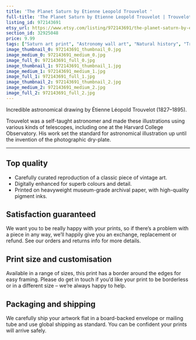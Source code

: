 ```yaml
---
title: 'The Planet Saturn by Etienne Leopold Trouvelot '
full-title: 'The Planet Saturn by Etienne Leopold Trouvelot | Trouvelot Astronomical Drawings 1882 | Astronomy space print/poster | Science wall art'
listing_id: 972143691
etsy_url: https://www.etsy.com/listing/972143691/the-planet-saturn-by-etienne-leopold?utm_source=site&utm_medium=api&utm_campaign=api
section_id: 32925048
price: 9.99
tags: ["Saturn art print", "Astronomy wall art", "Natural history", "Trouvelot", "Astronomy gift", "Space illustration", "Saturn illustration", "Vintage astronomy", "Space art", "Space home decor", "Astronomy print", "Astronomer gift", "Antique illustration"]
image_thumbnail_0: 972143691_thumbnail_0.jpg
image_medium_0: 972143691_medium_0.jpg
image_full_0: 972143691_full_0.jpg
image_thumbnail_1: 972143691_thumbnail_1.jpg
image_medium_1: 972143691_medium_1.jpg
image_full_1: 972143691_full_1.jpg
image_thumbnail_2: 972143691_thumbnail_2.jpg
image_medium_2: 972143691_medium_2.jpg
image_full_2: 972143691_full_2.jpg
---
```

Incredible astronomical drawing by Étienne Léopold Trouvelot (1827–1895). 

Trouvelot was a self-taught astronomer and made these illustrations using various kinds of telescopes, including one at the Harvard College Observatory. His work set the standard for astronomical illustration up until the invention of the photographic dry-plate.

---

## Top quality

* Carefully curated reproduction of a classic piece of vintage art.
* Digitally enhanced for superb colours and detail.
* Printed on heavyweight museum-grade archival paper, with high-quality pigment inks.

## Satisfaction guaranteed

We want you to be really happy with your prints, so if there’s a problem with a piece in any way, we’ll happily give you an exchange, replacement or refund. See our orders and returns info for more details. 

## Print size and customisation

Available in a range of sizes, this print has a border around the edges for easy framing. Please do get in touch if you’d like your print to be borderless or in a different size – we’re always happy to help.

## Packaging and shipping

We carefully ship your artwork flat in a board-backed envelope or mailing tube and use global shipping as standard. You can be confident your prints will arrive safely.
